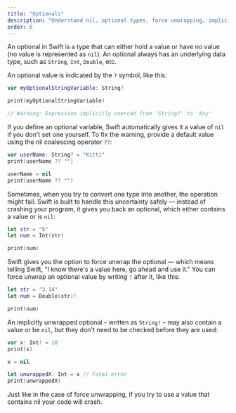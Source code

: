 ```yaml
---
title: "Optionals"
description: "Understand nil, optional types, force unwrapping, implicitly unwrapped optionals, and the nil coalescing operator."
order: 6
---
```


An optional in Swift is a type that can either hold a value or have no value (no value is represented as `nil`). An optional always has an underlying data type, such as `String`, `Int`, `Double`, etc. 

An optional value is indicated by the `?` symbol, like this:

```swift
var myOptionalStringVariable: String? 

print(myOptionalStringVariable)

// Warning: Expression implicitly coerced from 'String?' to 'Any'
```

If you define an optional variable, Swift automatically gives it a value of `nil` if you don't set one yourself. To fix the warning, provide a default value using the nil coalescing operator `??`:

```swift
var userName: String? = "Kitti"
print(userName ?? "")

userName = nil
print(userName ?? "")
```

Sometimes, when you try to convert one type into another, the operation might fail. Swift is built to handle this uncertainty safely — instead of crashing your program, it gives you back an optional, which either contains a value or is `nil`:

```swift
let str = "5"
let num = Int(str)

print(num) 
```

Swift gives you the option to force unwrap the optional — which means telling Swift, "I know there's a value here, go ahead and use it." You can force unwrap an optional value by writing `!` after it, like this:

```swift
let str = "3.14"
let num = Double(str)!

print(num)
```

An implicitly unwrapped optional – written as `String!` – may also contain a value or be `nil`, but they don't need to be checked before they are used:

```swift
var x: Int! = 10
print(x)

x = nil

let unwrappedX: Int = x // Fatal error
print(unwrappedX)
```

Just like in the case of force unwrapping, if you try to use a value that contains nil your code will crash.

